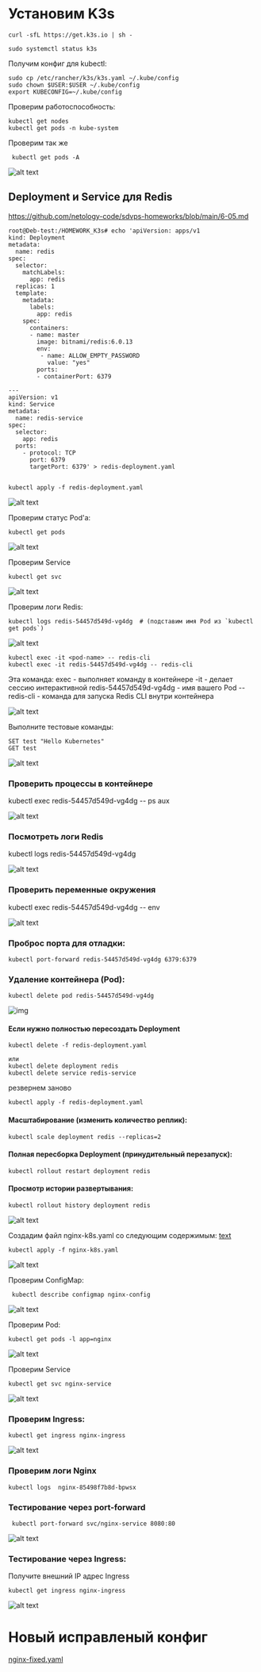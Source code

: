 #  Установим K3s
```
curl -sfL https://get.k3s.io | sh -
```
```
sudo systemctl status k3s

```

Получим конфиг для kubectl:
```
sudo cp /etc/rancher/k3s/k3s.yaml ~/.kube/config
sudo chown $USER:$USER ~/.kube/config
export KUBECONFIG=~/.kube/config
```

Проверим работоспособность:

```
kubectl get nodes
kubectl get pods -n kube-system
```
Проверим так же

```
 kubectl get pods -A
```

![alt text](img/image.png)

## Deployment и Service для Redis
https://github.com/netology-code/sdvps-homeworks/blob/main/6-05.md


```
root@Deb-test:/HOMEWORK_K3s# echo 'apiVersion: apps/v1
kind: Deployment
metadata:
  name: redis
spec:
  selector:
    matchLabels:
      app: redis
  replicas: 1
  template:
    metadata:
      labels:
        app: redis
    spec:
      containers:
      - name: master
        image: bitnami/redis:6.0.13
        env:
         - name: ALLOW_EMPTY_PASSWORD
           value: "yes"
        ports:
        - containerPort: 6379

---
apiVersion: v1
kind: Service
metadata:
  name: redis-service
spec:
  selector:
    app: redis
  ports:
    - protocol: TCP
      port: 6379
      targetPort: 6379' > redis-deployment.yaml
      
```

```
kubectl apply -f redis-deployment.yaml
```

![alt text](img/image-1.png)    


Проверим статус Pod'а:
```
kubectl get pods
```
![alt text](img/image-2.png)

Проверим Service
```
kubectl get svc
```
![alt text](img/image-3.png)

Проверим логи Redis:

```
kubectl logs redis-54457d549d-vg4dg  # (подставим имя Pod из `kubectl get pods`)

```

![alt text](img/image-4.png)



```
kubectl exec -it <pod-name> -- redis-cli
kubectl exec -it redis-54457d549d-vg4dg -- redis-cli
```
Эта команда:
exec - выполняет команду в контейнере
-it - делает сессию интерактивной
redis-54457d549d-vg4dg - имя вашего Pod
-- redis-cli - команда для запуска Redis CLI внутри контейнера

![alt text](img/image-5.png)



Выполните тестовые команды:

```
SET test "Hello Kubernetes"
GET test
```

![alt text](img/image-6.png)


### Проверить процессы в контейнере
kubectl exec redis-54457d549d-vg4dg -- ps aux

![alt text](img/image-7.png)

### Посмотреть логи Redis
kubectl logs redis-54457d549d-vg4dg

![alt text](img/image-8.png)

### Проверить переменные окружения
kubectl exec redis-54457d549d-vg4dg -- env

![alt text](img/image-9.png)


### Проброс порта для отладки:
```
kubectl port-forward redis-54457d549d-vg4dg 6379:6379
```

### Удаление контейнера (Pod):
```
kubectl delete pod redis-54457d549d-vg4dg
```
![img](img/image-10.png)


#### Если нужно полностью пересоздать Deployment

```
kubectl delete -f redis-deployment.yaml

или 
kubectl delete deployment redis
kubectl delete service redis-service

```
резвернем заново
```
kubectl apply -f redis-deployment.yaml
```


#### Масштабирование (изменить количество реплик):
```
kubectl scale deployment redis --replicas=2
```
#### Полная пересборка Deployment (принудительный перезапуск):
```
kubectl rollout restart deployment redis
```
#### Просмотр истории развертывания:
```
kubectl rollout history deployment redis
```
![alt text](img/image-11.png)


Создадим файл nginx-k8s.yaml со следующим содержимым:
[text](nginx-k3s.yaml)

```
kubectl apply -f nginx-k8s.yaml
```

![alt text](img/image-12.png)


Проверим ConfigMap:
```
 kubectl describe configmap nginx-config
```
![alt text](img/image-13.png)

Проверим Pod:

```
kubectl get pods -l app=nginx

```
![alt text](img/image-14.png)


Проверим Service
```
kubectl get svc nginx-service
```

![alt text](img/image-15.png)


### Проверим Ingress:
```
kubectl get ingress nginx-ingress
```
![alt text](img/image-16.png)

### Проверим логи Nginx

```
kubectl logs  nginx-85498f7b8d-bpwsx

```

### Тестирование через port-forward

```
 kubectl port-forward svc/nginx-service 8080:80
```
![alt text](img/image-17.png)

### Тестирование через Ingress:

Получите внешний IP адрес Ingress
```
kubectl get ingress nginx-ingress
```
![alt text](img/image-18.png)



# Новый исправленый конфиг 
[nginx-fixed.yaml](nginx-fixed.yaml)
